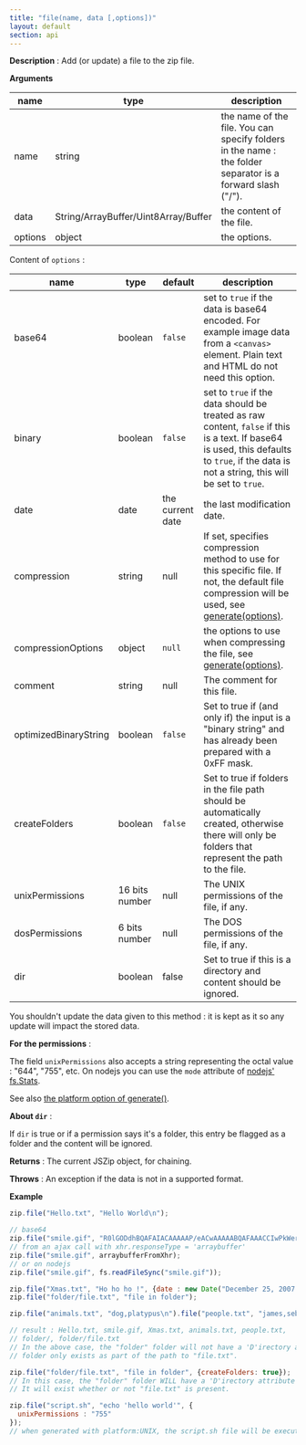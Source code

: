 ```yaml
---
title: "file(name, data [,options])"
layout: default
section: api
---
```


__Description__ : Add (or update) a file to the zip file.

__Arguments__

name                | type    | description
--------------------|---------|------------
name                | string  | the name of the file. You can specify folders in the name : the folder separator is a forward slash ("/").
data                | String/ArrayBuffer/Uint8Array/Buffer | the content of the file.
options             | object  | the options.

Content of `options` :

name        | type    | default | description
------------|---------|---------|------------
base64      | boolean | `false` | set to `true` if the data is base64 encoded. For example image data from a `<canvas>` element. Plain text and HTML do not need this option.
binary      | boolean | `false` | set to `true` if the data should be treated as raw content, `false` if this is a text. If base64 is used, this defaults to `true`, if the data is not a string, this will be set to `true`.
date        | date    | the current date | the last modification date.
compression | string  | null    | If set, specifies compression method to use for this specific file. If not, the default file compression will be used, see [generate(options)]({{site.baseurl}}/documentation/api_jszip/generate.html).
compressionOptions | object | `null` | the options to use when compressing the file, see [generate(options)]({{site.baseurl}}/documentation/api_jszip/generate.html).
comment     | string  | null    | The comment for this file.
optimizedBinaryString | boolean | `false` | Set to true if (and only if) the input is a "binary string" and has already been prepared with a 0xFF mask.
createFolders | boolean | `false` | Set to true if folders in the file path should be automatically created, otherwise there will only be folders that represent the path to the file.
unixPermissions | 16 bits number | null    | The UNIX permissions of the file, if any.
dosPermissions  | 6 bits number  | null    | The DOS permissions of the file, if any.
dir             | boolean        | false   | Set to true if this is a directory and content should be ignored.

You shouldn't update the data given to this method : it is kept as it so any
update will impact the stored data.

__For the permissions__ :

The field `unixPermissions` also accepts a string representing the octal value :
"644", "755", etc. On nodejs you can use the `mode` attribute of
[nodejs' fs.Stats](http://nodejs.org/api/fs.html#fs_class_fs_stats).

See also [the platform option of generate()]({{site.baseurl}}/documentation/api_jszip/generate.html).

__About `dir`__ :

If `dir` is true or if a permission says it's a folder, this entry be flagged
as a folder and the content will be ignored.

__Returns__ : The current JSZip object, for chaining.

__Throws__ : An exception if the data is not in a supported format.

<!--
__Complexity__ : **O(1)** for anything but binary strings.
For binary strings (`data` is a string and `binary` = true), if
`optimizedBinaryString` is not set, the 0xFF mask will be applied giving a
complexity in **O(n)** where n is the size of the added data.
-->

__Example__

```js
zip.file("Hello.txt", "Hello World\n");

// base64
zip.file("smile.gif", "R0lGODdhBQAFAIACAAAAAP/eACwAAAAABQAFAAACCIwPkWerClIBADs=", {base64: true});
// from an ajax call with xhr.responseType = 'arraybuffer'
zip.file("smile.gif", arraybufferFromXhr);
// or on nodejs
zip.file("smile.gif", fs.readFileSync("smile.gif"));

zip.file("Xmas.txt", "Ho ho ho !", {date : new Date("December 25, 2007 00:00:01")});
zip.file("folder/file.txt", "file in folder");

zip.file("animals.txt", "dog,platypus\n").file("people.txt", "james,sebastian\n");

// result : Hello.txt, smile.gif, Xmas.txt, animals.txt, people.txt,
// folder/, folder/file.txt
// In the above case, the "folder" folder will not have a 'D'irectory attribute or Method property. The
// folder only exists as part of the path to "file.txt".

zip.file("folder/file.txt", "file in folder", {createFolders: true});
// In this case, the "folder" folder WILL have a 'D'irectory attribute and a Method property of "store".
// It will exist whether or not "file.txt" is present.

zip.file("script.sh", "echo 'hello world'", {
  unixPermissions : "755"
});
// when generated with platform:UNIX, the script.sh file will be executable
```
